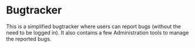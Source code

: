 # Bugtracker
This is a simplified bugtracker where users can report bugs (without the need to be logged in). It also contains a few Administration tools to manage the reported bugs.

